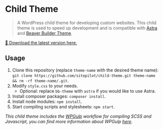 # Child Theme

> A WordPress child theme for developing custom websites. This child theme is used to speed up development and is compatible with [Astra](https://wpastra.com/) and [Beaver Builder Theme](https://www.wpbeaverbuilder.com/wordpress-framework-theme/).

[🚀 Download the latest version here.](https://update.sitepilot.io/v3/download/child-theme)

## Usage

1. Clone this repository (replace `theme-name` with the desired theme name): `git clone https://github.com/sitepilot/child-theme.git theme-name && rm -rf theme-name/.git`.
2. Modify `style.css` to your needs. 
   * Optional: replace `bb-theme` with `astra` if you would like to use Astra.
3. Install composer packages: `composer install`.
4. Install node modules: `npm install`.
5. Start compiling scripts and stylesheets: `npm start`.

*This child theme includes the [WPGulp](https://github.com/ahmadawais/WPGulp) workflow for compiling SCSS and Javascript, you can find more information about WPGulp [here](https://github.com/ahmadawais/WPGulp).*